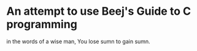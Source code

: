 # An attempt to use Beej's Guide to C programming

in the words of a wise man, You lose sumn to gain sumn.

